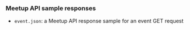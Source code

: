 ### Meetup API sample responses

* `event.json`: a Meetup API response sample for an event GET request 
